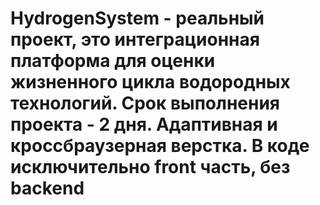 # HydrogenSystem - реальный проект, это интеграционная платформа для оценки жизненного цикла водородных технологий. Срок выполнения проекта - 2 дня. Адаптивная и кроссбраузерная верстка. В коде исключительно front часть, без backend
